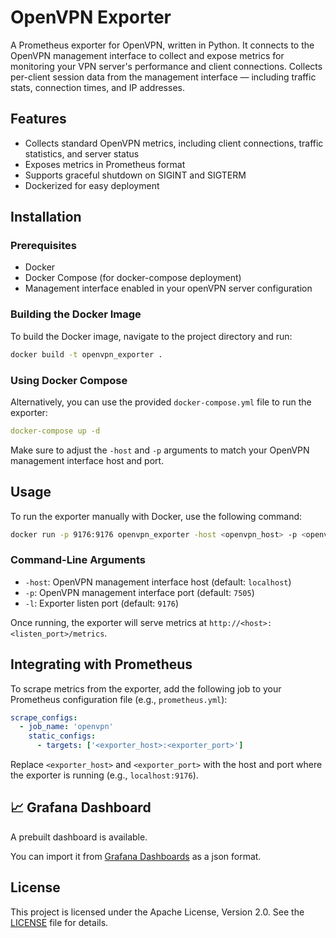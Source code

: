 # OpenVPN Exporter

A Prometheus exporter for OpenVPN, written in Python. It connects to the OpenVPN management interface to collect and expose metrics for monitoring your VPN server's performance and client connections.
 Collects per-client session data from the management interface — including traffic stats, connection times, and IP addresses.

## Features

- Collects standard OpenVPN metrics, including client connections, traffic statistics, and server status
- Exposes metrics in Prometheus format
- Supports graceful shutdown on SIGINT and SIGTERM
- Dockerized for easy deployment

## Installation

### Prerequisites

- Docker
- Docker Compose (for docker-compose deployment)
- Management interface enabled in your openVPN server configuration

### Building the Docker Image

To build the Docker image, navigate to the project directory and run:

```bash
docker build -t openvpn_exporter .
```

### Using Docker Compose

Alternatively, you can use the provided `docker-compose.yml` file to run the exporter:

```yaml
docker-compose up -d
```

Make sure to adjust the `-host` and `-p` arguments to match your OpenVPN management interface host and port.

## Usage

To run the exporter manually with Docker, use the following command:

```bash
docker run -p 9176:9176 openvpn_exporter -host <openvpn_host> -p <openvpn_port> -l <listen_port>
```

### Command-Line Arguments

- `-host`: OpenVPN management interface host (default: `localhost`)
- `-p`: OpenVPN management interface port (default: `7505`)
- `-l`: Exporter listen port (default: `9176`)

Once running, the exporter will serve metrics at `http://<host>:<listen_port>/metrics`.

## Integrating with Prometheus

To scrape metrics from the exporter, add the following job to your Prometheus configuration file (e.g., `prometheus.yml`):

```yaml
scrape_configs:
  - job_name: 'openvpn'
    static_configs:
      - targets: ['<exporter_host>:<exporter_port>']
```

Replace `<exporter_host>` and `<exporter_port>` with the host and port where the exporter is running (e.g., `localhost:9176`).

## 📈 Grafana Dashboard

A prebuilt dashboard is available.

You can import it from [Grafana Dashboards](https://ideone.com/RbfDkO) as a json format.


## License

This project is licensed under the Apache License, Version 2.0. See the [LICENSE](LICENSE) file for details.
